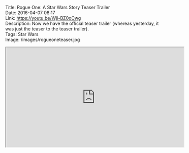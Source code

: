 Title: Rogue One: A Star Wars Story Teaser Trailer  
Date: 2016-04-07 08:17  
Link: https://youtu.be/Wji-BZ0oCwg  
Description: Now we have the official teaser trailer (whereas yesterday, it was just the teaser to the teaser trailer).  
Tags: Star Wars  
Image: /images/rogueoneteaser.jpg  

<iframe width="560" height="315" src="https://www.youtube-nocookie.com/embed/Wji-BZ0oCwg?rel=0&amp;showinfo=0" allowfullscreen></iframe>